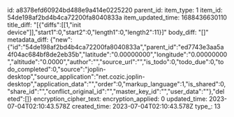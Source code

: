 id: a8378efd60924bd488e9a414e0225220
parent_id: 
item_type: 1
item_id: 54de198af2bd4b4ca72200fa8040833a
item_updated_time: 1688436630110
title_diff: "[{\"diffs\":[[1,\"init device\"]],\"start1\":0,\"start2\":0,\"length1\":0,\"length2\":11}]"
body_diff: "[]"
metadata_diff: {"new":{"id":"54de198af2bd4b4ca72200fa8040833a","parent_id":"ed7743e3aa5a4f04ac684bf8de2eb35b","latitude":"0.00000000","longitude":"0.00000000","altitude":"0.0000","author":"","source_url":"","is_todo":0,"todo_due":0,"todo_completed":0,"source":"joplin-desktop","source_application":"net.cozic.joplin-desktop","application_data":"","order":0,"markup_language":1,"is_shared":0,"share_id":"","conflict_original_id":"","master_key_id":"","user_data":""},"deleted":[]}
encryption_cipher_text: 
encryption_applied: 0
updated_time: 2023-07-04T02:10:43.578Z
created_time: 2023-07-04T02:10:43.578Z
type_: 13